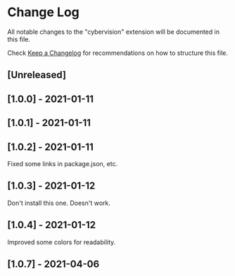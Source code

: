 # Change Log

All notable changes to the "cybervision" extension will be documented in this file.

Check [Keep a Changelog](http://keepachangelog.com/) for recommendations on how to structure this file.

## [Unreleased]

## [1.0.0] - 2021-01-11

## [1.0.1] - 2021-01-11

## [1.0.2] - 2021-01-11

Fixed some links in package.json, etc.

## [1.0.3] - 2021-01-12

Don't install this one. Doesn't work.

## [1.0.4] - 2021-01-12

Improved some colors for readability.

## [1.0.7] - 2021-04-06

